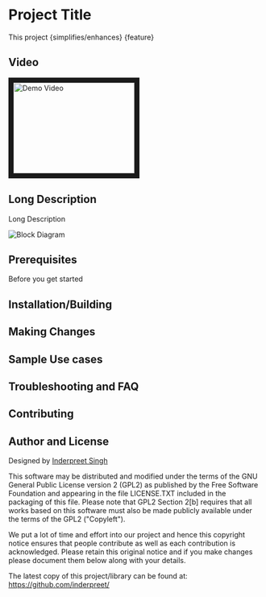 # Project Title

This project {simplifies/enhances} {feature}

## Video

<a href="http://www.youtube.com/watch?feature=player_embedded&v=YOUTUBE_VIDEO_ID_HERE
" target="_blank"><img src="http://img.youtube.com/vi/YOUTUBE_VIDEO_ID_HERE/0.jpg" 
alt="Demo Video" width="240" height="180" border="10" /></a>

## Long Description

Long Description

![Block Diagram](./docs/images/diagram.png)

## Prerequisites

Before you get started

## Installation/Building

## Making Changes

## Sample Use cases 

## Troubleshooting and FAQ

## Contributing

## Author and License

Designed by [Inderpreet Singh](https://inderpreet.github.io)

This software may be distributed and modified under the terms of the GNU
General Public License version 2 (GPL2) as published by the Free Software
Foundation and appearing in the file LICENSE.TXT included in the packaging of
this file. Please note that GPL2 Section 2[b] requires that all works based
on this software must also be made publicly available under the terms of
the GPL2 ("Copyleft").

We put a lot of time and effort into our project and hence this copyright 
notice ensures that people contribute as well as each contribution is 
acknowledged. Please retain this original notice and if you make changes
please document them below along with your details.

The latest copy of this project/library can be found at: 
https://github.com/inderpreet/
